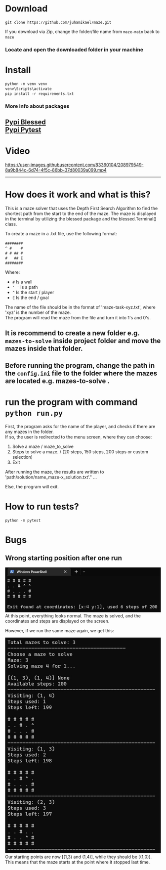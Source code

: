 # Download
```
git clone https://github.com/juhamikael/maze.git
```

If you download via Zip, change the folder/file name from `maze-main` back to `maze` 

### Locate and open the downloaded folder in your machine

# Install
```
python -m venv venv
venv\Scripts\activate
pip install -r requirements.txt
```

### More info about packages
[Pypi Blessed](https://pypi.org/project/blessed/)  
[Pypi Pytest](https://pypi.org/project/pytest/)
---

# Video
https://user-images.githubusercontent.com/83360104/208979549-8a9b844c-6d74-4f5c-86bb-37d80039a099.mp4

---
# How does it work and what is this?

This is a maze solver that uses the Depth First Search Algorithm to find the shortest path from the start to the end of the maze. 
The maze is displayed in the terminal by utilizing the blessed package and the blessed.Terminal() class.

To create a maze in a .txt file, use the following format: 
```
########
^ #    #
# # ## #
#   ## E
########
```
Where:
* `#` Is a wall
* `' '` Is a path
* `^` Is the start / player
* `E` Is the end / goal

The name of the file should be in the format of 'maze-task-xyz.txt', where 'xyz' is the number of the maze.  
The program will read the maze from the file and turn it into 1's and 0's.

## It is recommend to create a new folder e.g. `mazes-to-solve` inside project folder and move the mazes inside that folder.
## Before running the program, change the path in the `config.ini` file to the folder where the mazes are located e.g. mazes-to-solve . 

# run the program with command `python run.py`

First, the program asks for the name of the player, and checks if there are any mazes in the folder.  
If so, the user is redirected to the menu screen, where they can choose:

1. Solve a maze / maze_to_solve
2. Steps to solve a maze. / (20 steps, 150 steps, 200 steps or custom selection)
3. Exit

After running the maze, the results are written to 'path/solution/name_maze-x_solution.txt'."
...

Else, the program will exit.


# How to run tests?
```
python -m pytest
```

# Bugs
## Wrong starting position after one run
![Bug 1](screenshots/bug1.jpg)  
At this point, everything looks normal. 
The maze is solved, and the coordinates and steps are displayed on the screen.

However, if we run the same maze again, we get this:

![Bug 2](screenshots/bug2.jpg)  
Our starting points are now [(1,3) and (1,4)], while they should be [(1,0)]. 
This means that the maze starts at the point where it stopped last time.


